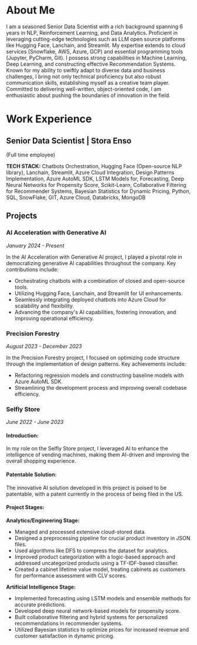 # About Me
I am a seasoned Senior Data Scientist with a rich background spanning 6 years in NLP, Reinforcement Learning, and Data Analytics. Proficient in leveraging cutting-edge technologies such as LLM open source platforms like Hugging Face, Lanchain, and Streamlit. My expertise extends to cloud services (Snowflake, AWS, Azure, GCP) and essential programming tools (Jupyter, PyCharm, Git). I possess strong capabilities in Machine Learning, Deep Learning, and constructing effective Recommendation Systems. Known for my ability to swiftly adapt to diverse data and business challenges, I bring not only technical proficiency but also robust communication skills, establishing myself as a creative team player. Committed to delivering well-written, object-oriented code, I am enthusiastic about pushing the boundaries of innovation in the field.

# Work Experience
## Senior Data Scientist | Stora Enso
 (Full time employee)
 
**TECH STACK:** Chatbots Orchestration, Hugging Face (Open-source NLP library), Lanchain, Streamlit, 
Azure Cloud Integration, Design Patterns Implementation, Azure AutoML SDK, LSTM Models for, Forecasting, Deep Neural Networks for Propensity Score, Scikit-Learn, Collaborative Filtering for Recommender Systems, Bayesian Statistics for Dynamic Pricing, Python, SQL, SnowFlake, GIT, Azure Cloud, Databricks, MongoDB



## Projects

### AI Acceleration with Generative AI
*January 2024 - Present*

In the AI Acceleration with Generative AI project, I played a pivotal role in democratizing generative AI capabilities throughout the company. Key contributions include:
- Orchestrating chatbots with a combination of closed and open-source tools.
- Utilizing Hugging Face, Lanchain, and Streamlit for UI enhancements.
- Seamlessly integrating deployed chatbots into Azure Cloud for scalability and flexibility.
- Advancing the company's AI capabilities, fostering innovation, and improving operational efficiency.

### Precision Forestry
*August 2023 - December 2023*

In the Precision Forestry project, I focused on optimizing code structure through the implementation of design patterns. Key achievements include:
- Refactoring regression models and constructing baseline models with Azure AutoML SDK.
- Streamlining the development process and improving overall codebase efficiency.

### Selfly Store
*June 2022 - June 2023*

#### Introduction:
In my role on the Selfly Store project, I leveraged AI to enhance the intelligence of vending machines, making them AI-driven and improving the overall shopping experience.

#### Patentable Solution:
The innovative AI solution developed in this project is poised to be patentable, with a patent currently in the process of being filed in the US.

#### Project Stages:

**Analytics/Engineering Stage:**
- Managed and processed extensive cloud-stored data.
- Designed a preprocessing pipeline for crucial product inventory in JSON files.
- Used algorithms like DFS to compress the dataset for analytics.
- Improved product categorization with a logic-based approach and addressed uncategorized products using a TF-IDF-based classifier.
- Created a cabinet lifetime value model, treating cabinets as customers for performance assessment with CLV scores.

**Artificial Intelligence Stage:**
- Implemented forecasting using LSTM models and ensemble methods for accurate predictions.
- Developed deep neural network-based models for propensity score.
- Built collaborative filtering and hybrid systems for personalized recommendations in recommender systems.
- Utilized Bayesian statistics to optimize prices for increased revenue and customer satisfaction in dynamic pricing.
